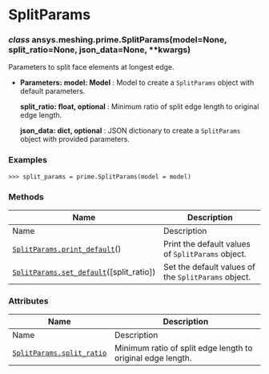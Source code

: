# SplitParams

<a id="ansys.meshing.prime.SplitParams"></a>

### *class* ansys.meshing.prime.SplitParams(model=None, split_ratio=None, json_data=None, \*\*kwargs)

Parameters to split face elements at longest edge.

* **Parameters:**
  **model: Model**
  : Model to create a `SplitParams` object with default parameters.

  **split_ratio: float, optional**
  : Minimum ratio of split edge length to original edge length.

  **json_data: dict, optional**
  : JSON dictionary to create a `SplitParams` object with provided parameters.

### Examples

```pycon
>>> split_params = prime.SplitParams(model = model)
```

<!-- !! processed by numpydoc !! -->

### Methods

| Name | Description |
|----------------------------------------------------------------------------------------------------------------------------------------|-----------------------------------------------------|
| Name | Description |
| [`SplitParams.print_default`](ansys.meshing.prime.SplitParams.print_default.md#ansys.meshing.prime.SplitParams.print_default)()        | Print the default values of `SplitParams` object.   |
| [`SplitParams.set_default`](ansys.meshing.prime.SplitParams.set_default.md#ansys.meshing.prime.SplitParams.set_default)([split_ratio]) | Set the default values of the `SplitParams` object. |

### Attributes

| Name | Description |
|---------------------------------------------------------------------------------------------------------------------------|---------------------------------------------------------------|
| Name | Description |
| [`SplitParams.split_ratio`](ansys.meshing.prime.SplitParams.split_ratio.md#ansys.meshing.prime.SplitParams.split_ratio)   | Minimum ratio of split edge length to original edge length.   |
<!-- vale on -->
